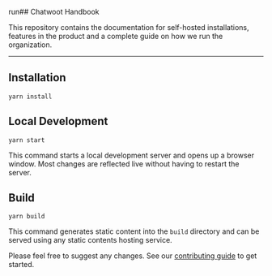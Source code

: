 run## Chatwoot Handbook

This repository contains the documentation for self-hosted installations, features in the product and a complete guide on how we run the organization.

----

## Installation

```console
yarn install
```

## Local Development

```console
yarn start
```

This command starts a local development server and opens up a browser window. Most changes are reflected live without having to restart the server.

## Build

```console
yarn build
```

This command generates static content into the `build` directory and can be served using any static contents hosting service.

Please feel free to suggest any changes. See our [contributing guide](https://www.chatwoot.com/docs/contributing-guide) to get started.
